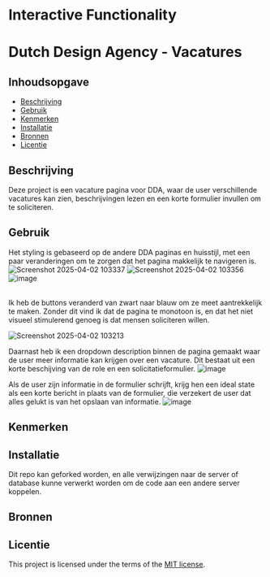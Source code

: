 # Interactive Functionality
# Dutch Design Agency - Vacatures

## Inhoudsopgave

  * [Beschrijving](#beschrijving)
  * [Gebruik](#gebruik)
  * [Kenmerken](#kenmerken)
  * [Installatie](#installatie)
  * [Bronnen](#bronnen)
  * [Licentie](#licentie)


## Beschrijving
<!-- In de Beschrijving staat kort beschreven wat voor project het is en wat je hebt gemaakt -->

Deze project is een vacature pagina voor DDA, waar de user verschillende vacatures kan zien, beschrijvingen lezen en een korte formulier invullen om te soliciteren.

## Gebruik
<!--Bij Gebruik staat hoe je project er uit ziet, hoe het werkt en wat je er mee kan. -->

Het styling is gebaseerd op de andere DDA paginas en huisstijl, met een paar veranderingen om te zorgen dat het pagina makkelijk te navigeren is.
![Screenshot 2025-04-02 103337](https://github.com/user-attachments/assets/7601a5f3-8bbb-46e1-bf6c-0358c72350c2)
![Screenshot 2025-04-02 103356](https://github.com/user-attachments/assets/a95d0401-cfec-4bbf-b0b9-b503fa1f4f13)
![image](https://github.com/user-attachments/assets/0002e137-88d3-4f4c-a039-736521f39c04)


</br> 
Ik heb de buttons veranderd van zwart naar blauw om ze meet aantrekkelijk te maken. Zonder dit vind ik dat de pagina te monotoon is, en dat het niet visueel stimulerend genoeg is dat mensen soliciteren willen.

![Screenshot 2025-04-02 103213](https://github.com/user-attachments/assets/e52e5c17-d857-40b2-b5b4-4a63c6c61fc4)

Daarnast heb ik een dropdown description binnen de pagina gemaakt waar de user meer informatie kan krijgen over een vacature. Dit bestaat uit een korte beschijving van de role en een solicitatieformulier.
![image](https://github.com/user-attachments/assets/0ea8dab7-1c85-4491-8403-2c2f1d380348)

Als de user zijn informatie in de formulier schrijft, krijg hen een ideal state als een korte bericht in plaats van de formulier, die verzekert de user dat alles gelukt is van het opslaan van informatie.
![image](https://github.com/user-attachments/assets/e8c7c1b4-9c7c-459a-a9d5-fc65c7ed5a98)


## Kenmerken
<!-- Bij Kenmerken staat welke technieken zijn gebruikt en hoe. Wat is de HTML structuur? Wat zijn de belangrijkste dingen in CSS? Wat is er met Javascript gedaan en hoe? Misschien heb je een framwork of library gebruikt? -->


## Installatie
<!-- Bij Instalatie staat hoe een andere developer aan jouw repo kan werken -->
Dit repo kan geforked worden, en alle verwijzingen naar de server of database kunne verwerkt worden om de code aan een andere server koppelen.

## Bronnen

## Licentie


This project is licensed under the terms of the [MIT license](./LICENSE).
